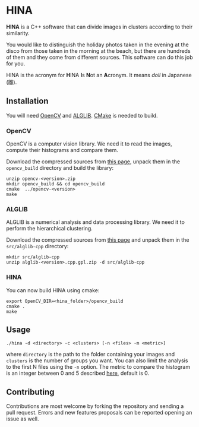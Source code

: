 # HINA

**HINA** is a C++ software that can divide images in clusters according to their similarity.

You would like to distinguish the holiday photos taken in the evening at the disco from those taken in the morning at the beach, but there are hundreds of them and they come from different sources. This software can do this job for you.

HINA is the acronym for **H**INA **I**s **N**ot an **A**cronym. It means *doll* in Japanese (雛).

## Installation
You will need [OpenCV](https://opencv.org/ "OpenCV") and [ALGLIB](https://www.alglib.net). [CMake](https://cmake.org/) is needed to build.

### OpenCV
OpenCV is a computer vision library. We need it to read the images, compute their histograms and compare them.

Download the compressed sources from [this page](https://github.com/opencv/opencv/releases), unpack them in the `opencv_build` directory and build the library:
```
unzip opencv-<version>.zip
mkdir opencv_build && cd opencv_build
cmake  ../opencv-<version>
make
```
### ALGLIB
ALGLIB is a numerical analysis and data processing library. We need it to perform the hierarchical clustering.

Download the compressed sources from [this page](https://www.alglib.net/download.php#cpp) and unpack them in the `src/alglib-cpp` directory:
```
mkdir src/alglib-cpp
unzip alglib-<version>.cpp.gpl.zip -d src/alglib-cpp
```

### HINA
You can now build HINA using cmake:
```
export OpenCV_DIR=<hina_folder>/opencv_build
cmake .
make
```

## Usage
```
./hina -d <directory> -c <clusters> [-n <files> -m <metric>]
```
where `directory` is the path to the folder containing your images and `clusters` is the number of groups you want. You can also limit the analysis to the first N files using the `-n` option. The metric to compare the histogram is an integer between 0 and 5 described [here](https://docs.opencv.org/4.11.0/d6/dc7/group__imgproc__hist.html#ga994f53817d621e2e4228fc646342d386), default is 0. 

## Contributing
Contributions are most welcome by forking the repository and sending a pull request. Errors and new features proposals can be reported opening an issue as well.

